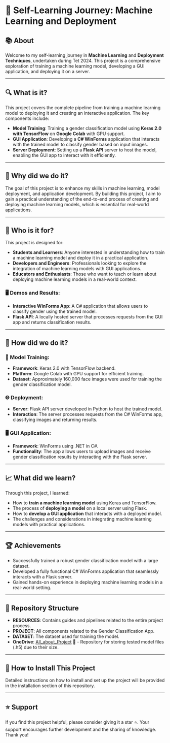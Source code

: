 # 🌟 Self-Learning Journey: Machine Learning and Deployment

## 📚 About

Welcome to my self-learning journey in **Machine Learning** and **Deployment Techniques**, undertaken during Tet 2024. This project is a comprehensive exploration of training a machine learning model, developing a GUI application, and deploying it on a server.

---

## 🔍 What is it?

This project covers the complete pipeline from training a machine learning model to deploying it and creating an interactive application. The key components include:

- **Model Training**: Training a gender classification model using **Keras 2.0 with TensorFlow** on **Google Colab** with GPU support.
- **GUI Application**: Developing a **C# WinForms** application that interacts with the trained model to classify gender based on input images.
- **Server Deployment**: Setting up a **Flask API** server to host the model, enabling the GUI app to interact with it efficiently.

---

## 🤔 Why did we do it?

The goal of this project is to enhance my skills in machine learning, model deployment, and application development. By building this project, I aim to gain a practical understanding of the end-to-end process of creating and deploying machine learning models, which is essential for real-world applications.

---

## 👥 Who is it for?

This project is designed for:

- **Students and Learners**: Anyone interested in understanding how to train a machine learning model and deploy it in a practical application.
- **Developers and Engineers**: Professionals looking to explore the integration of machine learning models with GUI applications.
- **Educators and Enthusiasts**: Those who want to teach or learn about deploying machine learning models in a real-world context.

### 🖥️ Demos and Results:

- **Interactive WinForms App**: A C# application that allows users to classify gender using the trained model.
- **Flask API**: A locally hosted server that processes requests from the GUI app and returns classification results.

---

## 🔧 How did we do it?

### 🧠 Model Training:

- **Framework**: Keras 2.0 with TensorFlow backend.
- **Platform**: Google Colab with GPU support for efficient training.
- **Dataset**: Approximately 160,000 face images were used for training the gender classification model.

### 🌐 Deployment:

- **Server**: Flask API server developed in Python to host the trained model.
- **Interaction**: The server processes requests from the C# WinForms app, classifying images and returning results.

### 🖥️ GUI Application:

- **Framework**: WinForms using .NET in C#.
- **Functionality**: The app allows users to upload images and receive gender classification results by interacting with the Flask server.

---

## 📈 What did we learn?

Through this project, I learned:

- How to **train a machine learning model** using Keras and TensorFlow.
- The process of **deploying a model** on a local server using Flask.
- How to **develop a GUI application** that interacts with a deployed model.
- The challenges and considerations in integrating machine learning models with practical applications.

---

## 🏆 Achievements

- Successfully trained a robust gender classification model with a large dataset.
- Developed a fully functional C# WinForms application that seamlessly interacts with a Flask server.
- Gained hands-on experience in deploying machine learning models in a real-world setting.

---

## 📁 Repository Structure

- **RESOURCES**: Contains guides and pipelines related to the entire project process.
- **PROJECT**: All components related to the Gender Classification App.
- **DATASET**: The dataset used for training the model.
- **OneDrive**: [All_about_Project](https://uithcm-my.sharepoint.com/:f:/g/personal/22521178_ms_uit_edu_vn/Er2vrHvm_p1Agv6ZddnhK_0BcVs9J0IKszK-ouqOCT5kjA?e=aL6OHd) 📁 - Repository for storing tested model files (.h5) due to their size.

---

## 🚀 How to Install This Project

Detailed instructions on how to install and set up the project will be provided in the installation section of this repository.

---

## ⭐ Support

If you find this project helpful, please consider giving it a star ⭐. Your support encourages further development and the sharing of knowledge. Thank you!
